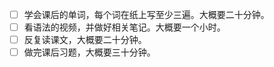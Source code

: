- [ ] 学会课后的单词，每个词在纸上写至少三遍。大概要二十分钟。
- [ ] 看语法的视频，并做好相关笔记。大概要一个小时。
- [ ] 反复读课文，大概要二十分钟。
- [ ] 做完课后习题，大概要三十分钟。
